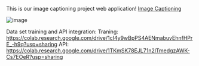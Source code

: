 This is our image captioning project web application! [Image Captioning](https://image-captioning-4nptk4ke9-tonsukirins-projects.vercel.app/)

![image](https://github.com/Tonsukirin/image-captioning/assets/95997426/0c640c57-69f0-44b5-8c3f-4254dd7ae8af)

Data set training and API integration:
Traning: https://colab.research.google.com/drive/1cI4y9wBpPS4AENmabuvEhnfHPrE_-h9q?usp=sharing
API: https://colab.research.google.com/drive/1TKmSK78EJL71n2lTmedgzAWK-Cs7EOeR?usp=sharing
